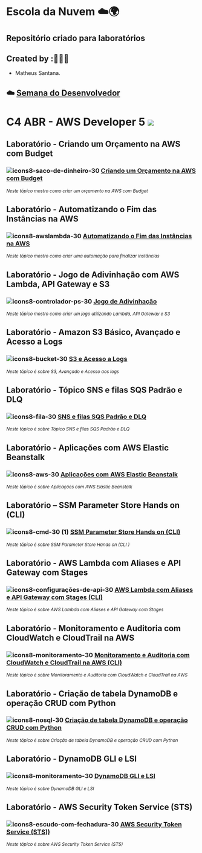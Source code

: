 # Escola da Nuvem ☁️🌍

## Repositório criado para laboratórios 

## Created by :🙋🏾‍♂️

- Matheus Santana.

## ☁️ [Semana do Desenvolvedor](https://github.com/maathewssantana/aws-cloud-developer-dva-c02/tree/main/semana%20do%20desenvolvedor)

# C4 ABR - AWS Developer 5 <img src="https://img.shields.io/badge/Em%20Andamento-8A2BE2"/>

## Laboratório - Criando um Orçamento na AWS com Budget

###  ![icons8-saco-de-dinheiro-30](https://github.com/user-attachments/assets/ef130703-01f3-4a05-9a40-859412d180a0) [Criando um Orçamento na AWS com Budget](labs/budget-orcamento-aws)

<sub> _Neste tópico mostro como criar um orçamento na AWS com Budget_ </sub>

## Laboratório - Automatizando o Fim das Instâncias na AWS

###  ![icons8-awslambda-30](https://github.com/user-attachments/assets/c13e2a56-909a-407c-b9b8-b5a93433c9c6) [Automatizando o Fim das Instâncias na AWS](labs/lambda-automacao-fim-instnacias.md)

<sub> _Neste tópico mostro como criar uma automação para finalizar instâncias_ </sub>

## Laboratório - Jogo de Adivinhação com AWS Lambda, API Gateway e S3

###  ![icons8-controlador-ps-30](https://github.com/user-attachments/assets/6cb98fa0-c7b5-4475-98d6-9ee579197a97) [Jogo de Adivinhação](labs/jogo-advinhacao-s3-lambda-api.md)

<sub> _Neste tópico mostro como criar um jogo utilizando Lambda, API Gateway e S3_ </sub>

## Laboratório - Amazon S3 Básico, Avançado e Acesso a Logs

###  ![icons8-bucket-30](https://github.com/user-attachments/assets/279ed93f-0151-49da-8d16-c0d7c9dcd06d) [S3 e Acesso a Logs](labs/s3-acesso-logs.md)

<sub> _Neste tópico é sobre S3, Avançado e Acesso aos logs_ </sub>

## Laboratório - Tópico SNS e filas SQS Padrão e DLQ

###  ![icons8-fila-30](https://github.com/user-attachments/assets/c5646163-ebff-46af-ac26-09d74d0ea4f3) [SNS e filas SQS Padrão e DLQ](labs/filas-sqs-sns-dlq.md)

<sub> _Neste tópico é sobre Tópico SNS e filas SQS Padrão e DLQ_ </sub>

## Laboratório - Aplicações com AWS Elastic Beanstalk

###  ![icons8-aws-30](https://github.com/user-attachments/assets/6561e225-ebe4-4087-9214-f809cafa1deb) [Aplicações com AWS Elastic Beanstalk](labs/aws-beanstalk.md)

<sub> _Neste tópico é sobre Aplicações com AWS Elastic Beanstalk_ </sub>

## Laboratório – SSM Parameter Store Hands on (CLI)

###  ![icons8-cmd-30 (1)](https://github.com/user-attachments/assets/b807f4f5-6819-4c4b-9fbc-8907c44793ca) [SSM Parameter Store Hands on (CLI)](labs/ssm-parameter-cli.md)

<sub> _Neste tópico é sobre SSM Parameter Store Hands on (CLI )_ </sub>

## Laboratório - AWS Lambda  com Aliases e API Gateway com Stages

### ![icons8-configurações-de-api-30](https://github.com/user-attachments/assets/5c7311f6-c296-4970-a1cf-a9783812435f) [AWS Lambda  com Aliases e API Gateway com Stages (CLI)](labs/lambda-aliases-api-stages.md)

<sub> _Neste tópico é sobre AWS Lambda  com Aliases e API Gateway com Stages_ </sub>

## Laboratório - Monitoramento e Auditoria com CloudWatch e CloudTrail na AWS

###  ![icons8-monitoramento-30](https://github.com/user-attachments/assets/8dc47489-670b-4cf4-afc5-23d1b52b12ff) [Monitoramento e Auditoria com CloudWatch e CloudTrail na AWS (CLI)](labs/monitoramento-cloudtrail.md)

<sub> _Neste tópico é sobre Monitoramento e Auditoria com CloudWatch e CloudTrail na AWS_ </sub>

## Laboratório - Criação de tabela DynamoDB e operação CRUD com Python

###  ![icons8-nosql-30](https://github.com/user-attachments/assets/577dd697-7ece-46fa-b30a-02dc1b41c152) [Criação de tabela DynamoDB e operação CRUD com Python](labs/dynamo-crud-nosql.md)

<sub> _Neste tópico é sobre Criação de tabela DynamoDB e operação CRUD com Python_ </sub>

## Laboratório - DynamoDB GLI e LSI

###  ![icons8-monitoramento-30](https://github.com/user-attachments/assets/8dc47489-670b-4cf4-afc5-23d1b52b12ff) [DynamoDB GLI e LSI](labs/dynamo-gsi-lsi.md)

<sub> _Neste tópico é sobre DynamoDB GLI e LSI_ </sub>

## Laboratório - AWS Security Token Service (STS) 

### ![icons8-escudo-com-fechadura-30](https://github.com/user-attachments/assets/5b45bb8b-fbca-47ba-8a4a-2ebadd9df2c7) [AWS Security Token Service (STS))](labs/sts-security.md)

<sub> _Neste tópico é sobre AWS Security Token Service (STS)_ </sub>



